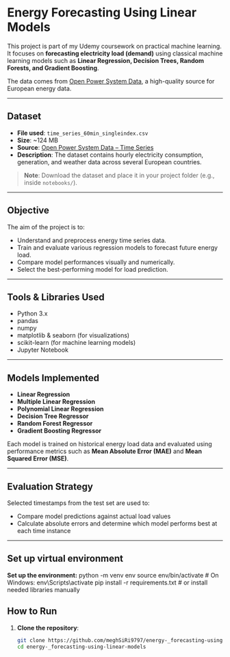 #  Energy Forecasting Using Linear Models

This project is part of my Udemy coursework on practical machine learning. It focuses on **forecasting electricity load (demand)** using classical machine learning models such as **Linear Regression, Decision Trees, Random Forests, and Gradient Boosting**.

The data comes from [Open Power System Data](https://data.open-power-system-data.org/time_series/), a high-quality source for European energy data.

---

##  Dataset

- **File used**: `time_series_60min_singleindex.csv`  
- **Size**: ~124 MB  
- **Source**: [Open Power System Data – Time Series](https://data.open-power-system-data.org/time_series/)  
- **Description**: The dataset contains hourly electricity consumption, generation, and weather data across several European countries.

> **Note**: Download the dataset and place it in your project folder (e.g., inside `notebooks/`).

---

##  Objective

The aim of the project is to:
- Understand and preprocess energy time series data.
- Train and evaluate various regression models to forecast future energy load.
- Compare model performances visually and numerically.
- Select the best-performing model for load prediction.

---

## Tools & Libraries Used

- Python 3.x
- pandas
- numpy
- matplotlib & seaborn (for visualizations)
- scikit-learn (for machine learning models)
- Jupyter Notebook

---

## Models Implemented

- **Linear Regression**
- **Multiple Linear Regression**
- **Polynomial Linear Regression**
- **Decision Tree Regressor**
- **Random Forest Regressor**
- **Gradient Boosting Regressor**

Each model is trained on historical energy load data and evaluated using performance metrics such as **Mean Absolute Error (MAE)** and **Mean Squared Error (MSE)**.

---

## Evaluation Strategy

Selected timestamps from the test set are used to:
- Compare model predictions against actual load values
- Calculate absolute errors and determine which model performs best at each time instance

---
## Set up virtual environment 
**Set up the environment:**
python -m venv env
source env/bin/activate   # On Windows: env\Scripts\activate
pip install -r requirements.txt  # or install needed libraries manually


## How to Run

1. **Clone the repository**:
   ```bash
   git clone https://github.com/meghSiRi9797/energy-_forecasting-using-linear-models.git
   cd energy-_forecasting-using-linear-models

